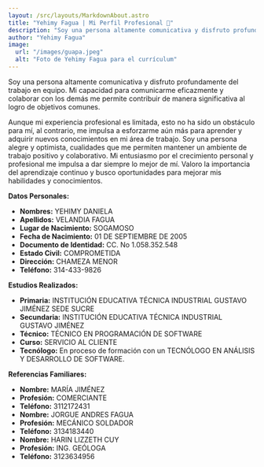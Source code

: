 ```yaml
---
layout: /src/layouts/MarkdownAbout.astro
title: "Yehimy Fagua | Mi Perfil Profesional 🚀"
description: "Soy una persona altamente comunicativa y disfruto profundamente del trabajo en equipo. Mi capacidad para comunicarme eficazmente y colaborar con los demás me permite contribuir de manera significativa al logro de objetivos comunes. Aunque mi experiencia profesional es limitada, esto no ha sido un obstáculo para mí, al contrario, me impulsa a esforzarme aún más para aprender y adquirir nuevos conocimientos en mi área de trabajo. Soy una persona alegre y optimista, cualidades que me permiten mantener un ambiente de trabajo positivo y colaborativo. Mi entusiasmo por el crecimiento personal y profesional me impulsa a dar siempre lo mejor de mí. Valoro la importancia del aprendizaje continuo y busco oportunidades para mejorar mis habilidades y conocimientos."
author: "Yehimy Fagua"
image:
  url: "/images/guapa.jpeg"
  alt: "Foto de Yehimy Fagua para el currículum"
---
```


Soy una persona altamente comunicativa y disfruto profundamente del trabajo en equipo. Mi capacidad para comunicarme eficazmente y colaborar con los demás me permite contribuir de manera significativa al logro de objetivos comunes. 

Aunque mi experiencia profesional es limitada, esto no ha sido un obstáculo para mí, al contrario, me impulsa a esforzarme aún más para aprender y adquirir nuevos conocimientos en mi área de trabajo. Soy una persona alegre y optimista, cualidades que me permiten mantener un ambiente de trabajo positivo y colaborativo. Mi entusiasmo por el crecimiento personal y profesional me impulsa a dar siempre lo mejor de mí. Valoro la importancia del aprendizaje continuo y busco oportunidades para mejorar mis habilidades y conocimientos. 

**Datos Personales:**
* **Nombres:** YEHIMY DANIELA 
* **Apellidos:** VELANDIA FAGUA 
* **Lugar de Nacimiento:** SOGAMOSO
* **Fecha de Nacimiento:** 01 DE SEPTIEMBRE DE 2005
* **Documento de Identidad:** CC. No 1.058.352.548 
* **Estado Civil:** COMPROMETIDA
* **Dirección:** CHAMEZA MENOR 
* **Teléfono:** 314-433-9826 

**Estudios Realizados:**
* **Primaria:** INSTITUCIÓN EDUCATIVA TÉCNICA INDUSTRIAL GUSTAVO JIMÉNEZ SEDE SUCRE 
* **Secundaria:** INSTITUCIÓN EDUCATIVA TÉCNICA INDUSTRIAL GUSTAVO JIMÉNEZ
* **Técnico:** TÉCNICO EN PROGRAMACIÓN DE SOFTWARE
* **Curso:** SERVICIO AL CLIENTE
* **Tecnólogo:** En proceso de formación con un TECNÓLOGO EN ANÁLISIS Y DESARROLLO DE SOFTWARE.

**Referencias Familiares:**
* **Nombre:** MARÍA JIMÉNEZ 
* **Profesión:** COMERCIANTE 
* **Teléfono:** 3112172431 
* **Nombre:** JORGUE ANDRES FAGUA
* **Profesión:** MECÁNICO SOLDADOR 
* **Teléfono:** 3134183440 
* **Nombre:** HARIN LIZZETH CUY 
* **Profesión:** ING. GEÓLOGA 
* **Teléfono:** 3123634956 
